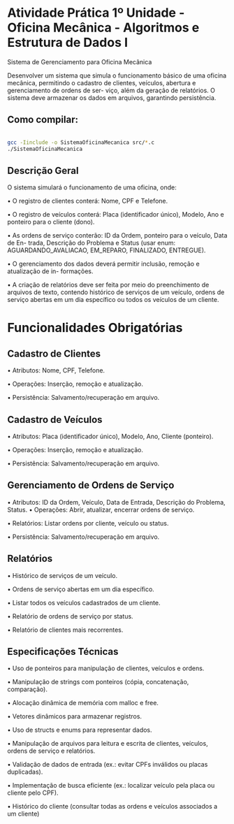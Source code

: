 # Atividade Prática 1º Unidade - Oficina Mecânica - Algoritmos e Estrutura de Dados I

Sistema de Gerenciamento para Oficina Mecânica

Desenvolver um sistema que simula o funcionamento básico de uma oficina mecânica,
permitindo o cadastro de clientes, veículos, abertura e gerenciamento de ordens de ser-
viço, além da geração de relatórios. O sistema deve armazenar os dados em arquivos,
garantindo persistência.

## Como compilar: 

```bash
    
gcc -Iinclude -o SistemaOficinaMecanica src/*.c
./SistemaOficinaMecanica

```

## Descrição Geral

O sistema simulará o funcionamento de uma oficina, onde:

• O registro de clientes conterá: Nome, CPF e Telefone. 

• O registro de veículos conterá: Placa (identificador único), Modelo, Ano e ponteiro
para o cliente (dono).

• As ordens de serviço conterão: ID da Ordem, ponteiro para o veículo, Data de En-
trada, Descrição do Problema e Status (usar enum: AGUARDANDO_AVALIACAO,
EM_REPARO, FINALIZADO, ENTREGUE).

• O gerenciamento dos dados deverá permitir inclusão, remoção e atualização de in-
formações.

• A criação de relatórios deve ser feita por meio do preenchimento de arquivos de
texto, contendo histórico de serviços de um veículo, ordens de serviço abertas em
um dia específico ou todos os veículos de um cliente.

# Funcionalidades Obrigatórias

## Cadastro de Clientes

• Atributos: Nome, CPF, Telefone.

• Operações: Inserção, remoção e atualização.

• Persistência: Salvamento/recuperação em arquivo.

## Cadastro de Veículos

• Atributos: Placa (identificador único), Modelo, Ano, Cliente (ponteiro).

• Operações: Inserção, remoção e atualização.

• Persistência: Salvamento/recuperação em arquivo.

## Gerenciamento de Ordens de Serviço

• Atributos: ID da Ordem, Veículo, Data de Entrada, Descrição do Problema, Status.
• Operações: Abrir, atualizar, encerrar ordens de serviço.

• Relatórios: Listar ordens por cliente, veículo ou status.

• Persistência: Salvamento/recuperação em arquivo.

## Relatórios

• Histórico de serviços de um veículo.

• Ordens de serviço abertas em um dia específico.

• Listar todos os veículos cadastrados de um cliente.

• Relatório de ordens de serviço por status.

• Relatório de clientes mais recorrentes.

## Especificações Técnicas

• Uso de ponteiros para manipulação de clientes, veículos e ordens.

• Manipulação de strings com ponteiros (cópia, concatenação, comparação).

• Alocação dinâmica de memória com malloc e free.

• Vetores dinâmicos para armazenar registros.

• Uso de structs e enums para representar dados.

• Manipulação de arquivos para leitura e escrita de clientes, veículos, ordens de serviço
e relatórios.

• Validação de dados de entrada (ex.: evitar CPFs inválidos ou placas duplicadas).

• Implementação de busca eficiente (ex.: localizar veículo pela placa ou cliente pelo
CPF).

• Histórico do cliente (consultar todas as ordens e veículos associados a um cliente)
